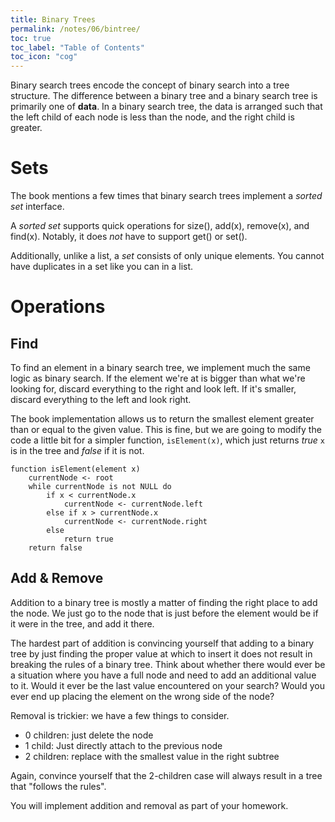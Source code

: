 ```yaml
---
title: Binary Trees
permalink: /notes/06/bintree/
toc: true
toc_label: "Table of Contents"
toc_icon: "cog"
---
```


Binary search trees encode the concept of binary search into a tree structure. The difference between a binary tree and a binary search tree is primarily one of **data**. In a binary search tree, the data is arranged such that the left child of each node is less than the node, and the right child is greater. 

# Sets

The book mentions a few times that binary search trees implement a _sorted set_ interface. 

A _sorted set_ supports quick operations for size(), add(x), remove(x), and find(x). Notably, it does _not_ have to support get() or set().

Additionally, unlike a list, a _set_ consists of only unique elements. You cannot have duplicates in a set like you can in a list. 

# Operations

## Find

To find an element in a binary search tree, we implement much the same logic as binary search. If the element we're at is bigger than what we're looking for, discard everything to the right and look left. If it's smaller, discard everything to the left and look right.

The book implementation allows us to return the smallest element greater than or equal to the given value. This is fine, but we are going to modify the code a little bit for a simpler function, `isElement(x)`, which just returns _true_ `x` is in the tree and _false_ if it is not.

```
function isElement(element x)
    currentNode <- root
    while currentNode is not NULL do
        if x < currentNode.x
            currentNode <- currentNode.left
        else if x > currentNode.x
            currentNode <- currentNode.right
        else
            return true
    return false
```

## Add & Remove

Addition to a binary tree is mostly a matter of finding the right place to add the node. We just go to the node that is just before the element would be if it were in the tree, and add it there.

The hardest part of addition is convincing yourself that adding to a binary tree by just finding the proper value at which to insert it does not result in breaking the rules of a binary tree. Think about whether there would ever be a situation where you have a full node and need to add an additional value to it. Would it ever be the last value encountered on your search? Would you ever end up placing the element on the wrong side of the node? 

Removal is trickier: we have a few things to consider. 

- 0 children: just delete the node
- 1 child: Just directly attach to the previous node
- 2 children: replace with the smallest value in the right subtree

Again, convince yourself that the 2-children case will always result in a tree that "follows the rules". 

You will implement addition and removal as part of your homework. 
